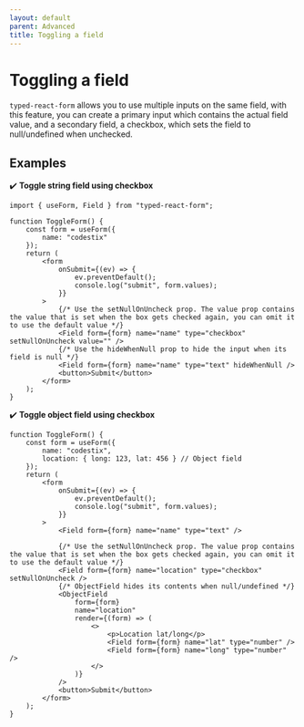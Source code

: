 ```yaml
---
layout: default
parent: Advanced
title: Toggling a field
---
```


# Toggling a field

`typed-react-form` allows you to use multiple inputs on the same field, with this feature, you can create a primary input which contains the actual field value, and a secondary field, a checkbox, which sets the field to null/undefined when unchecked.

## Examples

✔️ **Toggle string field using checkbox**

```tsx
import { useForm, Field } from "typed-react-form";

function ToggleForm() {
    const form = useForm({
        name: "codestix"
    });
    return (
        <form
            onSubmit={(ev) => {
                ev.preventDefault();
                console.log("submit", form.values);
            }}
        >
            {/* Use the setNullOnUncheck prop. The value prop contains the value that is set when the box gets checked again, you can omit it to use the default value */}
            <Field form={form} name="name" type="checkbox" setNullOnUncheck value="" />
            {/* Use the hideWhenNull prop to hide the input when its field is null */}
            <Field form={form} name="name" type="text" hideWhenNull />
            <button>Submit</button>
        </form>
    );
}
```

✔️ **Toggle object field using checkbox**

```tsx
function ToggleForm() {
    const form = useForm({
        name: "codestix",
        location: { long: 123, lat: 456 } // Object field
    });
    return (
        <form
            onSubmit={(ev) => {
                ev.preventDefault();
                console.log("submit", form.values);
            }}
        >
            <Field form={form} name="name" type="text" />

            {/* Use the setNullOnUncheck prop. The value prop contains the value that is set when the box gets checked again, you can omit it to use the default value */}
            <Field form={form} name="location" type="checkbox" setNullOnUncheck />
            {/* ObjectField hides its contents when null/undefined */}
            <ObjectField
                form={form}
                name="location"
                render={(form) => (
                    <>
                        <p>Location lat/long</p>
                        <Field form={form} name="lat" type="number" />
                        <Field form={form} name="long" type="number" />
                    </>
                )}
            />
            <button>Submit</button>
        </form>
    );
}
```
